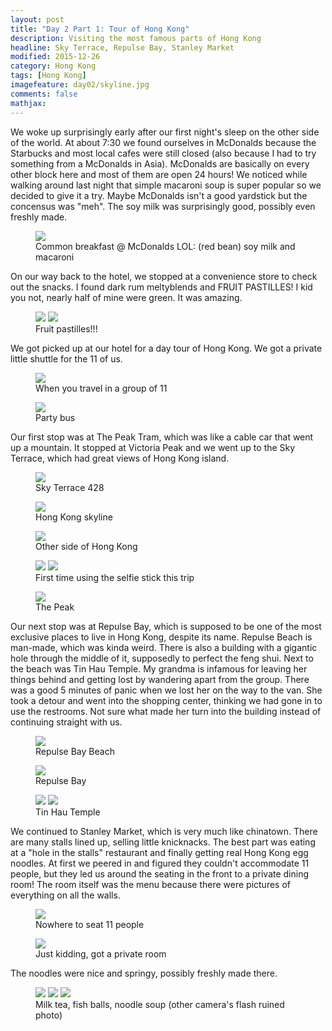 ```yaml
---
layout: post
title: "Day 2 Part 1: Tour of Hong Kong"					
description: Visiting the most famous parts of Hong Kong
headline: Sky Terrace, Repulse Bay, Stanley Market
modified: 2015-12-26	
category: Hong Kong
tags: [Hong Kong]
imagefeature: day02/skyline.jpg 
comments: false
mathjax:
---
```


We woke up surprisingly early after our first night's sleep on the other side of the world. At
about 7:30 we found ourselves in McDonalds because the Starbucks and most local cafes were still
closed (also because I had to try something from a McDonalds in Asia). McDonalds are basically on
every other block here and most of them are open 24 hours! We noticed while walking around last
night that simple macaroni soup is super popular so we decided to give it a try. Maybe McDonalds
isn't a good yardstick but the concensus was "meh". The soy milk was surprisingly good, possibly
even freshly made.

<figure>
<a href="{{ site.url }}/images/day02/mcdonalds.jpg"><img src="{{ site.url }}/images/day02/mcdonalds.jpg"></a>
<figcaption>Common breakfast @ McDonalds LOL: (red bean) soy milk and macaroni</figcaption>
</figure>

On our way back to the hotel, we stopped at a convenience store to check out the snacks. I found
dark rum meltyblends and FRUIT PASTILLES! I kid you not, nearly half of mine were green. It was
amazing.

<figure class="half">
<a href="{{ site.url }}/images/day02/candy1.jpg"><img src="{{ site.url }}/images/day02/candy1.jpg"></a>
<a href="{{ site.url }}/images/day02/candy2.jpg"><img src="{{ site.url }}/images/day02/candy2.jpg"></a>
<figcaption>Fruit pastilles!!!</figcaption>
</figure>

We got picked up at our hotel for a day tour of Hong Kong. We got a private little shuttle for the
11 of us.

<figure>
<a href="{{ site.url }}/images/day02/shuttle-inside.jpg"><img src="{{ site.url }}/images/day02/shuttle-inside.jpg"></a>
<figcaption>When you travel in a group of 11</figcaption>
</figure>

<figure>
<a href="{{ site.url }}/images/day02/shuttle.jpg"><img src="{{ site.url }}/images/day02/shuttle.jpg"></a>
<figcaption>Party bus</figcaption>
</figure>

Our first stop was at The Peak Tram, which was like a cable car that went up a mountain. It stopped
at Victoria Peak and we went up to the Sky Terrace, which had great views of Hong Kong island.

<figure>
<a href="{{ site.url }}/images/day02/sky-terrace.jpg"><img src="{{ site.url }}/images/day02/sky-terrace.jpg"></a>
<figcaption>Sky Terrace 428</figcaption>
</figure>

<figure>
<a href="{{ site.url }}/images/day02/terrace-pano1.jpg"><img src="{{ site.url }}/images/day02/terrace-pano1.jpg"></a>
<figcaption>Hong Kong skyline</figcaption>
</figure>

<figure>
<a href="{{ site.url }}/images/day02/terrace-pano2.jpg"><img src="{{ site.url }}/images/day02/terrace-pano2.jpg"></a>
<figcaption>Other side of Hong Kong</figcaption>
</figure>

<figure class="half">
<a href="{{ site.url }}/images/day02/terrace-selfie1.jpg"><img src="{{ site.url }}/images/day02/terrace-selfie1.jpg"></a>
<a href="{{ site.url }}/images/day02/terrace-selfie2.jpg"><img src="{{ site.url }}/images/day02/terrace-selfie2.jpg"></a>
<figcaption>First time using the selfie stick this trip</figcaption>
</figure>

<figure>
<a href="{{ site.url }}/images/day02/victoria-peak.jpg"><img src="{{ site.url }}/images/day02/victoria-peak.jpg"></a>
<figcaption>The Peak</figcaption>
</figure>

Our next stop was at Repulse Bay, which is supposed to be one of the most exclusive places to live
in Hong Kong, despite its name. Repulse Beach is man-made, which was kinda weird. There is also
a building with a gigantic hole through the middle of it, supposedly to perfect the feng shui. Next
to the beach was Tin Hau Temple. My grandma is infamous for leaving her things behind and getting
lost by wandering apart from the group. There was a good 5 minutes of panic when we lost her on the
way to the van. She took a detour and went into the shopping center, thinking we had gone in to use
the restrooms. Not sure what made her turn into the building instead of continuing straight with
us.

<figure>
<a href="{{ site.url }}/images/day02/repulse-pano1.jpg"><img src="{{ site.url }}/images/day02/repulse-pano1.jpg"></a>
<figcaption>Repulse Bay Beach</figcaption>
</figure>

<figure>
<a href="{{ site.url }}/images/day02/repulse-pano2.jpg"><img src="{{ site.url }}/images/day02/repulse-pano2.jpg"></a>
<figcaption>Repulse Bay</figcaption>
</figure>

<figure class="half">
<a href="{{ site.url }}/images/day02/repulse-temple1.jpg"><img src="{{ site.url }}/images/day02/repulse-temple1.jpg"></a>
<a href="{{ site.url }}/images/day02/repulse-temple2.jpg"><img src="{{ site.url }}/images/day02/repulse-temple2.jpg"></a>
<figcaption>Tin Hau Temple</figcaption>
</figure>

We continued to Stanley Market, which is very much like chinatown. There are many stalls lined up,
selling little knicknacks. The best part was eating at a "hole in the stalls" restaurant and
finally getting real Hong Kong egg noodles. At first we peered in and figured they couldn't
accommodate 11 people, but they led us around the seating in the front to a private dining room!
The room itself was the menu because there were pictures of everything on all the walls.

<figure>
<a href="{{ site.url }}/images/day02/seating1.jpg"><img src="{{ site.url }}/images/day02/seating1.jpg"></a>
<figcaption>Nowhere to seat 11 people</figcaption>
</figure>

<figure>
<a href="{{ site.url }}/images/day02/seating2.jpg"><img src="{{ site.url }}/images/day02/seating2.jpg"></a>
<figcaption>Just kidding, got a private room</figcaption>
</figure>

The noodles were nice and springy, possibly freshly made there.

<figure class="third">
<a href="{{ site.url }}/images/day02/stanley-food1.jpg"><img src="{{ site.url }}/images/day02/stanley-food1.jpg"></a>
<a href="{{ site.url }}/images/day02/stanley-food2.jpg"><img src="{{ site.url }}/images/day02/stanley-food2.jpg"></a>
<a href="{{ site.url }}/images/day02/stanley-food3.jpg"><img src="{{ site.url }}/images/day02/stanley-food3.jpg"></a>
<figcaption>Milk tea, fish balls, noodle soup (other camera's flash ruined photo)</figcaption>
</figure>
